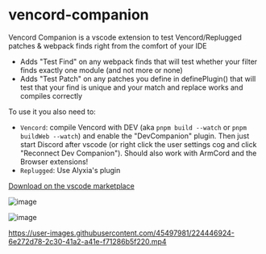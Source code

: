 # vencord-companion

Vencord Companion is a vscode extension to test Vencord/Replugged patches & webpack finds right from the comfort of your IDE

- Adds "Test Find" on any webpack finds that will test whether your filter finds exactly one module (and not more or none)
- Adds "Test Patch" on any patches you define in definePlugin() that will test that your find is unique and your match and replace works and compiles correctly

To use it you also need to:
- `Vencord`: compile Vencord with DEV (aka `pnpm build --watch` or `pnpm buildWeb --watch`) and enable the  "DevCompanion" plugin. Then just start Discord after vscode (or right click the user settings cog and click "Reconnect Dev Companion"). Should also work with ArmCord and the Browser extensions!
- `Replugged`: Use Alyxia's plugin

[Download on the vscode marketplace](https://marketplace.visualstudio.com/items?itemName=Vendicated.vencord-companion)

![image](https://user-images.githubusercontent.com/45497981/224365555-60e968a1-d2d0-4aee-b29b-e5714273682c.png)

![image](https://user-images.githubusercontent.com/45497981/224377149-b1569eac-9411-4f55-849a-950ba5b06f37.png)


https://user-images.githubusercontent.com/45497981/224446924-6e272d78-2c30-41a2-a41e-f71286b5f220.mp4

